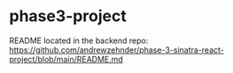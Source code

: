# phase3-project

README located in the backend repo: https://github.com/andrewzehnder/phase-3-sinatra-react-project/blob/main/README.md 